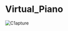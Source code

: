 # Virtual_Piano

![C1apture](https://user-images.githubusercontent.com/69831766/136803552-155247d0-e98b-4a76-b66c-3cb2ef47d5fb.JPG)
